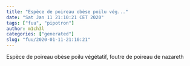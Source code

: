 ```yaml
---
title: "Espèce de poireau obèse poilu vég..."
date: "Sat Jan 11 21:10:21 CET 2020"
tags: ["fuu", "pipotron"]
author: m1ch3l
categories: ["generated"]
slug: "fuu/2020-01-11-21:10:21"
---
```


Espèce de poireau obèse poilu végétatif, foutre de poireau de nazareth
